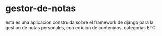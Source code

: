 # gestor-de-notas
esta es una aplicacion construida sobre el framework de django para la gestion de notas personales, con edicion de contenidos, categorias ETC.
